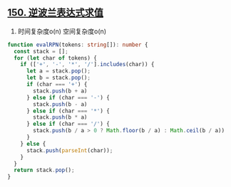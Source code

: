 ## [150. 逆波兰表达式求值](https://leetcode.cn/problems/evaluate-reverse-polish-notation/description/)

1. 时间复杂度o(n) 空间复杂度o(n)
```ts
function evalRPN(tokens: string[]): number {
  const stack = [];
  for (let char of tokens) {
    if (['+', '-', '*', '/'].includes(char)) {
      let a = stack.pop();
      let b = stack.pop();
      if (char === '+') {
        stack.push(b + a)
      } else if (char === '-') {
        stack.push(b - a)
      } else if (char === '*') {
        stack.push(b * a)
      } else if (char === '/') {
        stack.push(b / a > 0 ? Math.floor(b / a) : Math.ceil(b / a))
      }
    } else {
      stack.push(parseInt(char));
    }
  }
  return stack.pop();
}
```